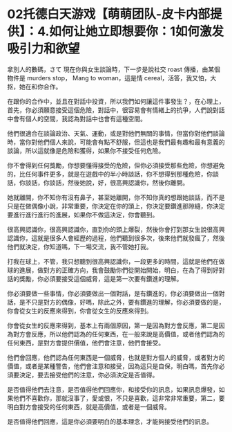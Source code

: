 # 02托德白天游戏【萌萌团队-皮卡内部提供】：4.如何让她立即想要你：1如何激发吸引力和欲望

拿別人的數碼，さて 現在你與女生談論時，下一步是說社交 roast 傳播，由某個物件是 murders stop， Mang to woman，這是情 cereal，活答，我又怕，大抠，她在和你合作。

在跟你的合作中，並且在對話中投資，所以我們如何讓這件事發生？，在心理上，首先，你必須願意接受這個危險，對話中，很容易會有情緒上的抗爭，人們說對話中會有個人的空間，我認為對話中也會有這種空間。

他們很適合在談論政治、天氣、運動，或是對他們無關的事情，但當你對他們談論時，當你對他們個人來說，可能會有點不舒服，但這也是我們最有趣和最有意義的談論，所以這就像是危險和獲得，如果你不接受任何危險。

你不會得到任何獎勵，你想要懂得接受的危險，但你必須接受那些危險，你想避免的，比任何事件更多，就是在遊戲中的半小時談話，你不想得到那種危險，你談話，你談話，你談話，然後她說，好，很高興認識你，然後你離開。

她就離開，你不知你有沒有鼻子，甚至她離開，你不知你真的想跟她談話，而不是只是在做偶像小說，非常重要，你決定在你的頭上，你決定要鑽進那隙縫，你決定要進行進行進行的進展，如果你不做這決定，你會聽到。

很高興認識你，很高興認識你，直到你的頭上爆裂，然後你會打到那女生說很高興認識你，這就是很多人會經歷的過程，他們聽到很多次，後來他們就發瘋了，然後他們就決定，你知道嗎，下一場交流，我不管她打我。

打我在球上，不管，我只想聽到很高興認識你，一段更多的時間，這就是他們在做球的進展，做對方的正確方向，我會鼓勵你們從開始開始，明白，在為了得到好對話的獎勵，你必須要接受這個威脅，這是第一次要有鑽進的理解。

你必須要做一些事情，你必須要做出一個對話，是有鑽進的，你必須要做出一個對話，是不只是對方的偶像，好嗎，除此之外，要有鑽進的理解，你必須要做的是，你會從女生的反應來得到，你會從女生的反應來得到。

你會從女生的反應來得到，基本上有兩個原因，第一是因為對方會反應，第二是因為對方會反應，所以他們認為的任何東西，在一般來說是高價值，或者他們認為的任何東西，是對方會提供價值，他們會注意，他們會接受。

他們會回應，他們認為任何東西是一個威脅，也就是對方個人的威脅，或者對方的價值，或者是某種警告，他們會注意和接受，因為這只是自保，明白嗎，首先你必須要決定，要去接受他們的注意，你必須決定是否值得。

是否值得他們去注意，是否值得他們回應你，和接受你的訊息，如果訊息爆發，如果他們不喜歡你，那就沒事了，愛或恨，不只是喜歡，這非常非常重要，第二，要明白對方會接受的任何東西，就是高價值，或者是一個威脅。

是否值得他們回應，這是你必須要明白的基本理念，才能夠接受他們的訊息。